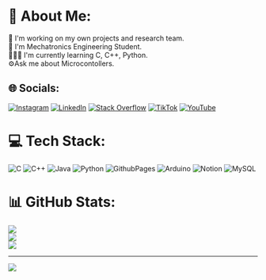 # 💫 About Me:
🦾 I'm working on my own projects and research team.<br>🤖 I'm Mechatronics Engineering Student.<br>👨🏽‍💻 I'm currently learning C, C++, Python.<br>⚙️Ask me about Microcontollers.


## 🌐 Socials:
[![Instagram](https://img.shields.io/badge/Instagram-%23E4405F.svg?logo=Instagram&logoColor=white)](https://instagram.com/another_mechatronic) [![LinkedIn](https://img.shields.io/badge/LinkedIn-%230077B5.svg?logo=linkedin&logoColor=white)](https://linkedin.com/in/alejandro-reyes-leon) [![Stack Overflow](https://img.shields.io/badge/-Stackoverflow-FE7A16?logo=stack-overflow&logoColor=white)](https://stackoverflow.com/users/23206463) [![TikTok](https://img.shields.io/badge/TikTok-%23000000.svg?logo=TikTok&logoColor=white)](https://tiktok.com/@another.mechatronic) [![YouTube](https://img.shields.io/badge/YouTube-%23FF0000.svg?logo=YouTube&logoColor=white)](https://youtube.com/@another_26) 

# 💻 Tech Stack:
![C](https://img.shields.io/badge/c-%2300599C.svg?style=flat&logo=c&logoColor=white) ![C++](https://img.shields.io/badge/c++-%2300599C.svg?style=flat&logo=c%2B%2B&logoColor=white) ![Java](https://img.shields.io/badge/java-%23ED8B00.svg?style=flat&logo=openjdk&logoColor=white) ![Python](https://img.shields.io/badge/python-3670A0?style=flat&logo=python&logoColor=ffdd54) ![GithubPages](https://img.shields.io/badge/github%20pages-121013?style=flat&logo=github&logoColor=white) ![Arduino](https://img.shields.io/badge/-Arduino-00979D?style=flat&logo=Arduino&logoColor=white) ![Notion](https://img.shields.io/badge/Notion-%23000000.svg?style=flat&logo=notion&logoColor=white) ![MySQL](https://img.shields.io/badge/mysql-%2300000f.svg?style=flat&logo=mysql&logoColor=white)

# 📊 GitHub Stats:
![](https://github-readme-stats.vercel.app/api?username=4l3j026&theme=chartreuse-dark&hide_border=false&include_all_commits=false&count_private=false)<br/>
![](https://github-readme-streak-stats.herokuapp.com/?user=4l3j026&theme=chartreuse-dark&hide_border=false)<br/>
![](https://github-readme-stats.vercel.app/api/top-langs/?username=4l3j026&theme=chartreuse-dark&hide_border=false&include_all_commits=false&count_private=false&layout=compact)

---
[![](https://visitcount.itsvg.in/api?id=4l3j026&icon=0&color=0)](https://visitcount.itsvg.in)




<!-- Proudly created with GPRM ( https://gprm.itsvg.in ) -->
